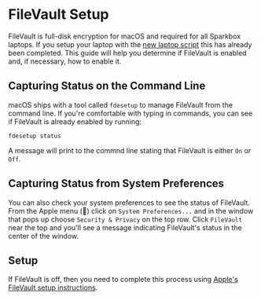 # FileVault Setup

FileVault is full-disk encryption for macOS and required for all Sparkbox laptops. If you setup your laptop with the [new laptop script][laptop] this has already been completed. This guide will help you determine if FileVault is enabled and, if necessary, how to enable it.

## Capturing Status on the Command Line

macOS ships with a tool called `fdesetup` to manage FileVault from the command line. If you're comfortable with typing in commands, you can see if FileVault is already enabled by running:

    fdesetup status

A message will print to the commnd line stating that FileVault is either `On` or `Off`.

## Capturing Status from System Preferences

You can also check your system preferences to see the status of FileVault. From the Apple menu () click on `System Preferences...` and in the window that pops up choose `Security & Privacy` on the top row. Click `FileVault` near the top and you'll see a message indicating FileVault's status in the center of the window.

## Setup

If FileVault is off, then you need to complete this process using [Apple's FileVault setup instructions][apple].

[laptop]: https://github.com/sparkbox/laptop
[apple]: https://support.apple.com/en-us/HT204837
